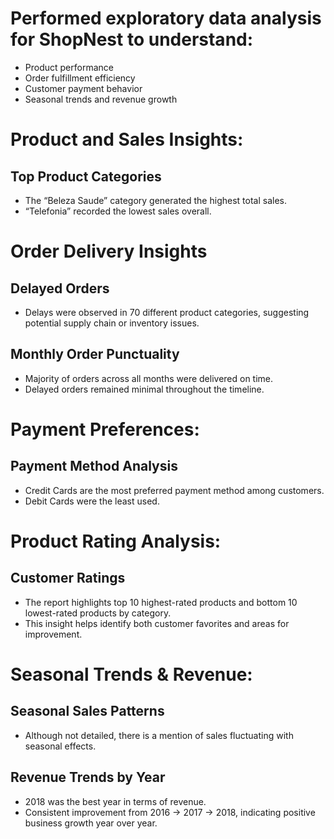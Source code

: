 # Performed exploratory data analysis for ShopNest to understand:
- Product performance
- Order fulfillment efficiency
- Customer payment behavior
- Seasonal trends and revenue growth

# Product and Sales Insights:
## Top Product Categories
- The “Beleza Saude” category generated the highest total sales.
- “Telefonia” recorded the lowest sales overall.

# Order Delivery Insights
## Delayed Orders
- Delays were observed in 70 different product categories, suggesting potential supply chain or inventory issues.
## Monthly Order Punctuality
- Majority of orders across all months were delivered on time.
- Delayed orders remained minimal throughout the timeline.

# Payment Preferences:
## Payment Method Analysis
- Credit Cards are the most preferred payment method among customers.
- Debit Cards were the least used.

#  Product Rating Analysis:
## Customer Ratings
- The report highlights top 10 highest-rated products and bottom 10 lowest-rated products by category.
- This insight helps identify both customer favorites and areas for improvement.

# Seasonal Trends & Revenue:
## Seasonal Sales Patterns
- Although not detailed, there is a mention of sales fluctuating with seasonal effects.
## Revenue Trends by Year
- 2018 was the best year in terms of revenue.
- Consistent improvement from 2016 → 2017 → 2018, indicating positive business growth year over year.





